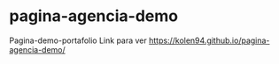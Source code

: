 # pagina-agencia-demo
Pagina-demo-portafolio
Link para ver 
https://kolen94.github.io/pagina-agencia-demo/
